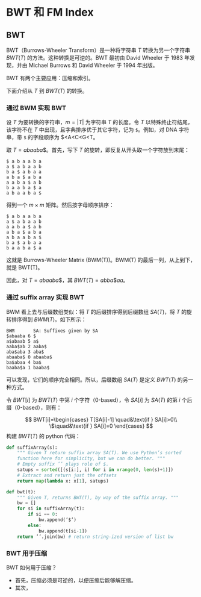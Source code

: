 # BWT 和 FM Index

## BWT

BWT（Burrows-Wheeler Transform）是一种将字符串 $T$ 转换为另一个字符串 $BWT(T)$ 的方法。这种转换是可逆的。BWT 最初由 David Wheeler 于 1983 年发现，并由 Michael Burrows 和 David Wheeler 于 1994 年出版。

BWT 有两个主要应用：压缩和索引。

下面介绍从 $T$ 到 $BWT(T)$ 的转换。

### 通过 BWM 实现 BWT

设 $T$ 为要转换的字符串，$m=|T|$ 为字符串 $T$ 的长度。令 $T$ 以特殊终止符结尾，该字符不在 $T$ 中出现，且字典排序优于其它字符，记为 `$`。例如，对 DNA 字符串，带 `$` 的字段顺序为 $<A<C<G<T。

取 $T=abaaba\$$。首先，写下 $T$ 的旋转，即反复从开头取一个字符放到末尾：

```
$ a b a a b a
a $ a b a a b
b a $ a b a a
a b a $ a b a
a a b a $ a b
b a a b a $ a
a b a a b a $
```

得到一个 $m\times m$ 矩阵。然后按字母顺序排序：

```
$ a b a a b a
a $ a b a a b
a a b a $ a b
a b a $ a b a
a b a a b a $
b a $ a b a a
b a a b a $ a
```

这就是 Burrows-Wheeler Matrix (BWM(T))。BWM(T) 的最后一列，从上到下，就是 BWT(T)。

因此，对 $T=abaaba\$$，其 $BWT(T)=abba\$aa$。

### 通过 suffix array 实现 BWT

BWM 看上去与后缀数组类似：将 $T$ 的后缀排序得到后缀数组 $SA(T)$，将 $T$ 的旋转排序得到 $BWM(T)$。如下所示：

```
BWM       SA: Suffixes given by SA
$abaaba 6 $
a$abaab 5 a$
aaba$ab 2 aaba$
aba$aba 3 aba$
abaaba$ 0 abaaba$
ba$abaa 4 ba$
baaba$a 1 baaba$
```

可以发现，它们的顺序完全相同。所以，后缀数组 $SA(T)$ 是定义 $BWT(T)$ 的另一种方式。

令 $BWT[i]$ 为 $BWT(T)$ 中第 $i$  个字符（0-based），令 $SA[i]$ 为 $SA(T)$ 的第 $i$ 个后缀（0-based），则有：

$$
BWT[i]=\begin{cases}
    T[SA[i]-1] \quad&\text{if } SA[i]>0\\
    \$\quad&\text{if } SA[i]=0
\end{cases}
$$
构建 $BWT(T)$ 的 python 代码：

```python
def suffixArray(s):
    """ Given T return suffix array SA(T). We use Python’s sorted
    function here for simplicity, but we can do better. """
    # Empty suffix ’’ plays role of $.
    satups = sorted([(s[i:], i) for i in xrange(0, len(s)+1)])
    # Extract and return just the offsets
    return map(lambda x: x[1], satups)

def bwt(t):
    """ Given T, returns BWT(T), by way of the suffix array. """
    bw = []
    for si in suffixArray(t):
        if si == 0:
        	bw.append(’$’)
        else:
        	bw.append(t[si-1])
    return ’’.join(bw) # return string-ized version of list bw
```

### BWT 用于压缩

BWT 如何用于压缩？

- 首先，压缩必须是可逆的，以便压缩后能够解压缩。
- 其次，
